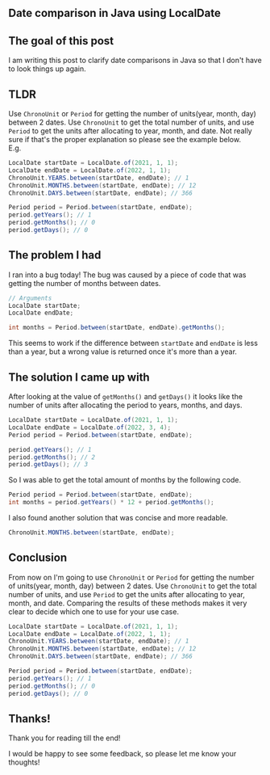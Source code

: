 ## Date comparison in Java using LocalDate

## The goal of this post
I am writing this post to clarify date comparisons in Java so that I don't have to look things up again.

## TLDR
Use `ChronoUnit` or `Period` for getting the number of units(year, month, day) between 2 dates.  Use `ChronoUnit` to get the total number of units, and use `Period` to get the units after allocating to year, month, and date. Not really sure if that's the proper explanation so please see the example below.  
E.g.
```java
LocalDate startDate = LocalDate.of(2021, 1, 1);
LocalDate endDate = LocalDate.of(2022, 1, 1);
ChronoUnit.YEARS.between(startDate, endDate); // 1
ChronoUnit.MONTHS.between(startDate, endDate); // 12
ChronoUnit.DAYS.between(startDate, endDate); // 366

Period period = Period.between(startDate, endDate);
period.getYears(); // 1
period.getMonths(); // 0
period.getDays(); // 0
```

## The problem I had
I ran into a bug today! The bug was caused by a piece of code that was getting the number of months between dates.
```java
// Arguments
LocalDate startDate;
LocalDate endDate;

int months = Period.between(startDate, endDate).getMonths();
```

This seems to work if the difference between `startDate` and `endDate` is less than a year, but a wrong value is returned once it's more than a year.

## The solution I came up with
After looking at the value of `getMonths()` and `getDays()` it looks like the number of units after allocating the period to years, months, and days.
```java
LocalDate startDate = LocalDate.of(2021, 1, 1);
LocalDate endDate = LocalDate.of(2022, 3, 4);
Period period = Period.between(startDate, endDate);

period.getYears(); // 1
period.getMonths(); // 2
period.getDays(); // 3
```

So I was able to get the total amount of months by the following code.
```java
Period period = Period.between(startDate, endDate);
int months = period.getYears() * 12 + period.getMonths();
```

I also found another solution that was concise and more readable.
```java
ChronoUnit.MONTHS.between(startDate, endDate);
```

## Conclusion
From now on I'm going to use `ChronoUnit` or `Period` for getting the number of units(year, month, day) between 2 dates.  Use `ChronoUnit` to get the total number of units, and use `Period` to get the units after allocating to year, month, and date. Comparing the results of these methods makes it very clear to decide which one to use for your use case.
```java
LocalDate startDate = LocalDate.of(2021, 1, 1);
LocalDate endDate = LocalDate.of(2022, 1, 1);
ChronoUnit.YEARS.between(startDate, endDate); // 1
ChronoUnit.MONTHS.between(startDate, endDate); // 12
ChronoUnit.DAYS.between(startDate, endDate); // 366

Period period = Period.between(startDate, endDate);
period.getYears(); // 1
period.getMonths(); // 0
period.getDays(); // 0
```

## Thanks!
Thank you for reading till the end!

I would be happy to see some feedback, so please let me know your thoughts!